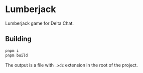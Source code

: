 # Lumberjack

Lumberjack game for Delta Chat.

## Building

```sh
pnpm i
pnpm build
```

The output is a file with `.xdc` extension in the root of the project.
